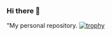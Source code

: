 ### Hi there 👋
"My personal repository.
[![trophy](https://github-profile-trophy.vercel.app/?username=geekyvinayak)](https://github.com/ryo-ma/github-profile-trophy)
<!--
**geekyvinayak/geekyvinayak** is a ✨ _special_ ✨ repository because its `README.md` (this file) appears on your GitHub profile.

Here are some ideas to get you started:

- 🔭 I’m currently working on ...
- 🌱 I’m currently learning ...
- 👯 I’m looking to collaborate on ...
- 🤔 I’m looking for help with ...
- 💬 Ask me about ...
- 📫 How to reach me: ...
- 😄 Pronouns: ...
- ⚡ Fun fact: ...
-->
